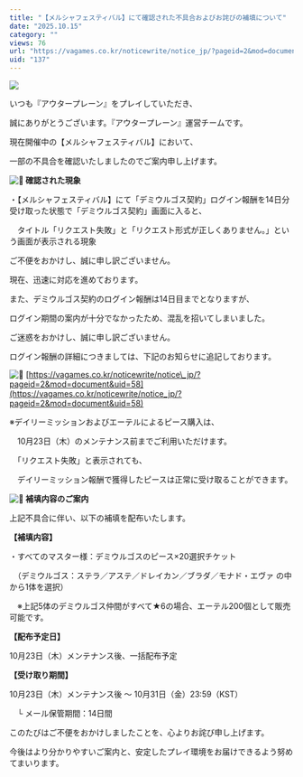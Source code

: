 ```yaml
---
title: "【メルシャフェスティバル】にて確認された不具合およびお詫びの補填について"
date: "2025.10.15"
category: ""
views: 76
url: "https://vagames.co.kr/noticewrite/notice_jp/?pageid=2&mod=document&uid=137"
uid: "137"
---
```


![](/images/news/live/jp/137-9d6dd493.webp)

いつも『アウタープレーン』をプレイしていただき、

誠にありがとうございます。『アウタープレーン』運営チームです。

  

現在開催中の【メルシャフェスティバル】において、

一部の不具合を確認いたしましたのでご案内申し上げます。

  

 **![🔎](/images/news/live/en/136-4f4791b4.svg) 確認された現象**

・【メルシャフェスティバル】にて「デミウルゴス契約」ログイン報酬を14日分受け取った状態で「デミウルゴス契約」画面に入ると、

　タイトル「リクエスト失敗」と「リクエスト形式が正しくありません。」という画面が表示される現象

  
ご不便をおかけし、誠に申し訳ございません。

現在、迅速に対応を進めております。

  

また、デミウルゴス契約のログイン報酬は14日目までとなりますが、

ログイン期間の案内が十分でなかったため、混乱を招いてしまいました。

ご迷惑をおかけし、誠に申し訳ございません。

  

ログイン報酬の詳細につきましては、下記のお知らせに追記しております。

![🔗](/images/news/live/jp/137-9f974d74.svg) [https://vagames.co.kr/noticewrite/notice\_jp/?pageid=2&mod=document&uid=58](https://vagames.co.kr/noticewrite/notice_jp/?pageid=2&mod=document&uid=58)

  

※デイリーミッションおよびエーテルによるピース購入は、

　10月23日（木）のメンテナンス前までご利用いただけます。

　「リクエスト失敗」と表示されても、

　デイリーミッション報酬で獲得したピースは正常に受け取ることができます。

  

 **![🎁](/images/news/live/en/200-00ebbf59.svg) 補填内容のご案内**

上記不具合に伴い、以下の補填を配布いたします。

  

**【補填内容】**

・すべてのマスター様：デミウルゴスのピース×20選択チケット

　（デミウルゴス：ステラ／アステ／ドレイカン／ブラダ／モナド・エヴァ の中から1体を選択）

　※上記5体のデミウルゴス仲間がすべて★6の場合、エーテル200個として販売可能です。

  

**【配布予定日】**

10月23日（木）メンテナンス後、一括配布予定

  

**【受け取り期間】**

10月23日（木）メンテナンス後 ～ 10月31日（金）23:59（KST）

　└ メール保管期間：14日間

このたびはご不便をおかけしましたことを、心よりお詫び申し上げます。

今後はより分かりやすいご案内と、安定したプレイ環境をお届けできるよう努めてまいります。